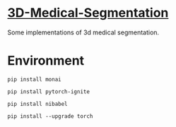 # [3D-Medical-Segmentation](https://github.com/YMZ1998/3D-Medical-Segmentation)
Some implementations of 3d medical segmentation.


# Environment

```
pip install monai
```

```
pip install pytorch-ignite
```

```
pip install nibabel
```

```
pip install --upgrade torch
```